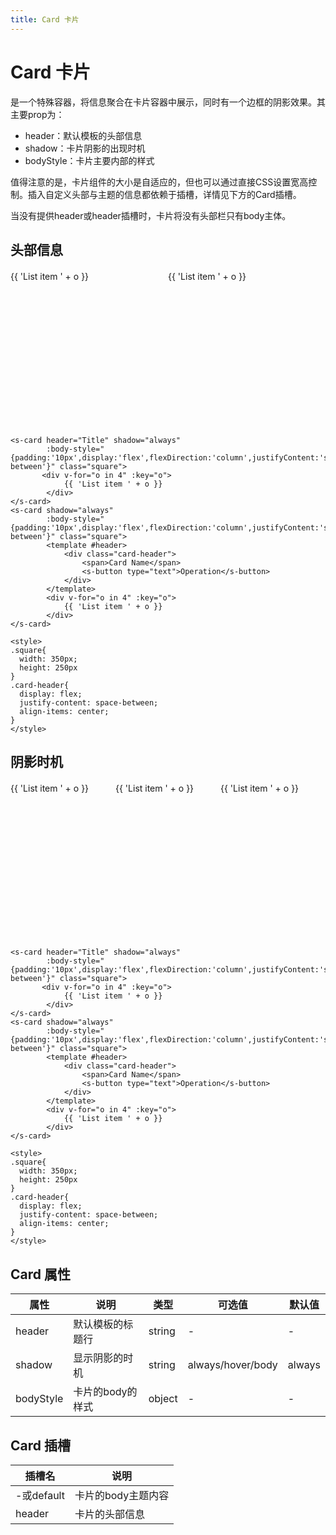 ```yaml
---
title: Card 卡片
---
```


# Card 卡片

是一个特殊容器，将信息聚合在卡片容器中展示，同时有一个边框的阴影效果。其主要prop为：

* header：默认模板的头部信息
* shadow：卡片阴影的出现时机
* bodyStyle：卡片主要内部的样式

值得注意的是，卡片组件的大小是自适应的，但也可以通过直接CSS设置宽高控制。插入自定义头部与主题的信息都依赖于插槽，详情见下方的Card插槽。

当没有提供header或header插槽时，卡片将没有头部栏只有body主体。

## 头部信息

<div class="line">
    <s-card header="Title" shadow="always" :body-style="{padding:'10px',display:'flex',flexDirection:'column',justifyContent:'space-between'}" class="square">
        <div v-for="o in 4" :key="o">
            {{ 'List item ' + o }}
        </div>
  	</s-card>
	<s-card shadow="always" :body-style="{padding:'10px',display:'flex',flexDirection:'column',justifyContent:'space-between'}" class="square">
		<template #header>
			<div class="card-header">
				<span>Card Name</span>
				<s-button type="text">Operation</s-button>
			</div>
   		</template>
      	<div v-for="o in 4" :key="o">
            {{ 'List item ' + o }}
        </div>
  	</s-card>
</div>



```vue
<s-card header="Title" shadow="always" 
        :body-style="{padding:'10px',display:'flex',flexDirection:'column',justifyContent:'space-between'}" class="square">
       <div v-for="o in 4" :key="o">
            {{ 'List item ' + o }}
        </div>
</s-card>
<s-card shadow="always" 
        :body-style="{padding:'10px',display:'flex',flexDirection:'column',justifyContent:'space-between'}" class="square">
		<template #header>
			<div class="card-header">
				<span>Card Name</span>
				<s-button type="text">Operation</s-button>
			</div>
   		</template>
      	<div v-for="o in 4" :key="o">
            {{ 'List item ' + o }}
        </div>
</s-card>

<style>
.square{
  width: 350px;
  height: 250px
}
.card-header{
  display: flex;
  justify-content: space-between;
  align-items: center;
}
</style>
```

## 阴影时机

<div class="line">
    <s-card shadow="always" :body-style="{padding:'10px',display:'flex',flexDirection:'column',justifyContent:'space-between'}" class="square">
        <div v-for="o in 4" :key="o">
            {{ 'List item ' + o }}
        </div>
  	</s-card>
	<s-card shadow="hover" :body-style="{padding:'10px',display:'flex',flexDirection:'column',justifyContent:'space-between'}" class="square">
      	<div v-for="o in 4" :key="o">
            {{ 'List item ' + o }}
        </div>
  	</s-card>
    	<s-card shadow="never" :body-style="{padding:'10px',display:'flex',flexDirection:'column',justifyContent:'space-between'}" class="square">
      	<div v-for="o in 4" :key="o">
            {{ 'List item ' + o }}
        </div>
  	</s-card>
</div>



```vue
<s-card header="Title" shadow="always" 
        :body-style="{padding:'10px',display:'flex',flexDirection:'column',justifyContent:'space-between'}" class="square">
       <div v-for="o in 4" :key="o">
            {{ 'List item ' + o }}
        </div>
</s-card>
<s-card shadow="always" 
        :body-style="{padding:'10px',display:'flex',flexDirection:'column',justifyContent:'space-between'}" class="square">
		<template #header>
			<div class="card-header">
				<span>Card Name</span>
				<s-button type="text">Operation</s-button>
			</div>
   		</template>
      	<div v-for="o in 4" :key="o">
            {{ 'List item ' + o }}
        </div>
</s-card>

<style>
.square{
  width: 350px;
  height: 250px
}
.card-header{
  display: flex;
  justify-content: space-between;
  align-items: center;
}
</style>
```



## Card 属性

| 属性      | 说明             | 类型   | 可选值            | 默认值 |
| --------- | ---------------- | ------ | ----------------- | ------ |
| header    | 默认模板的标题行 | string | -                 | -      |
| shadow    | 显示阴影的时机   | string | always/hover/body | always |
| bodyStyle | 卡片的body的样式 | object | -                 | -      |

## Card 插槽

| 插槽名     | 说明               |
| ---------- | ------------------ |
| -或default | 卡片的body主题内容 |
| header     | 卡片的头部信息     |

<script lang="ts" setup>
import {ref} from 'vue'
const disabled = ref(true)
</script>
<style scope>
.line{
  display: flex;
  justify-content: space-around;
  align-items: center;
  margin-top: 20px;
}
.square{
  width: 350px;
  height: 250px
}
.card-header{
  display: flex;
  justify-content: space-between;
  align-items: center;
}
</style>    